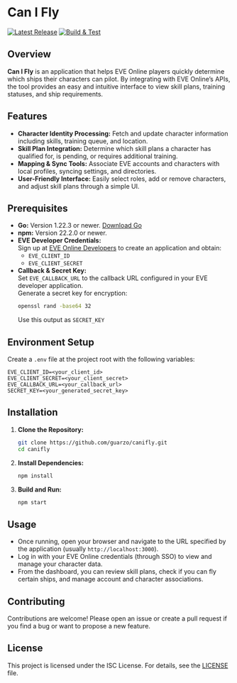 # Can I Fly

[![Latest Release](https://img.shields.io/github/v/release/guarzo/canifly)](https://github.com/guarzo/canifly/releases/latest)
[![Build & Test](https://github.com/guarzo/canifly/actions/workflows/test.yml/badge.svg)](https://github.com/guarzo/canifly/actions/workflows/test.yaml)

## Overview

**Can I Fly** is an application that helps EVE Online players quickly determine which ships their characters can pilot. By integrating with EVE Online’s APIs, the tool provides an easy and intuitive interface to view skill plans, training statuses, and ship requirements.

## Features

- **Character Identity Processing:** Fetch and update character information including skills, training queue, and location.
- **Skill Plan Integration:** Determine which skill plans a character has qualified for, is pending, or requires additional training.
- **Mapping & Sync Tools:** Associate EVE accounts and characters with local profiles, syncing settings, and directories.
- **User-Friendly Interface:** Easily select roles, add or remove characters, and adjust skill plans through a simple UI.

## Prerequisites

- **Go:** Version 1.22.3 or newer. [Download Go](https://golang.org/dl/)
- **npm:** Version 22.2.0 or newer.
- **EVE Developer Credentials:**  
  Sign up at [EVE Online Developers](https://developers.eveonline.com/applications) to create an application and obtain:
    - `EVE_CLIENT_ID`
    - `EVE_CLIENT_SECRET`
- **Callback & Secret Key:**  
  Set `EVE_CALLBACK_URL` to the callback URL configured in your EVE developer application.  
  Generate a secret key for encryption:
  ```sh
  openssl rand -base64 32
  ```
  Use this output as `SECRET_KEY`
## Environment Setup

Create a `.env` file at the project root with the following variables:

```
EVE_CLIENT_ID=<your_client_id>
EVE_CLIENT_SECRET=<your_client_secret>
EVE_CALLBACK_URL=<your_callback_url>
SECRET_KEY=<your_generated_secret_key>
```

## Installation

1. **Clone the Repository:**
   ```sh
   git clone https://github.com/guarzo/canifly.git
   cd canifly
   ```

2. **Install Dependencies:**
   ```sh
   npm install
   ```

3. **Build and Run:**
   ```sh
   npm start
   ```

## Usage

- Once running, open your browser and navigate to the URL specified by the application (usually `http://localhost:3000`).
- Log in with your EVE Online credentials (through SSO) to view and manage your character data.
- From the dashboard, you can review skill plans, check if you can fly certain ships, and manage account and character associations.

## Contributing

Contributions are welcome! Please open an issue or create a pull request if you find a bug or want to propose a new feature.

## License

This project is licensed under the ISC License. For details, see the [LICENSE](./LICENSE) file.





